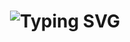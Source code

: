 <h1 align="center">
  <picture>
    <!-- ダークモード用 -->
    <source
      media="(prefers-color-scheme: dark)"
      srcset="https://readme-typing-svg.herokuapp.com?font=Orbitron&size=40&duration=4500&pause=1000&color=FFFFFF&center=true&vCenter=true&width=900&height=70&lines=Hey+there%2C+I'm+@tyasuda"
    />
    <!-- ライトモード用 -->
    <source
      media="(prefers-color-scheme: light)"
      srcset="https://readme-typing-svg.herokuapp.com?font=Orbitron&size=40&duration=4500&pause=1000&color=000000&center=true&vCenter=true&width=900&height=70&lines=Hey+there%2C+I'm+@tyasuda"
    />
    <img
      src="https://readme-typing-svg.herokuapp.com?font=Orbitron&size=40&duration=4500&pause=1000&color=FFFFFF&center=true&vCenter=true&width=900&height=70&lines=Hey+there%2C+I'm+@tyasuda"
      alt="Typing SVG"
    />
  </picture>
</h1>